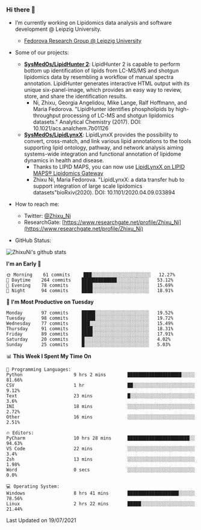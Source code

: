 ### Hi there 👋

- I’m currently working on Lipidomics data analysis and software development @ Leipzig University.
  + [Fedorova Research Group @ Leipzig University](https://home.uni-leipzig.de/fedorova/)
- Some of our projects:
  + **[SysMedOs/LipidHunter 2](https://github.com/SysMedOs/lipidhunter)**: LipidHunter 2 is capable to perform bottom up identification of lipids from LC-MS/MS and shotgun lipidomics data by resembling a workflow of manual spectra annotation. LipidHunter generates interactive HTML output with its unique six-panel-image, which provides an easy way to review, store, and share the identification results. 
    * Ni, Zhixu, Georgia Angelidou, Mike Lange, Ralf Hoffmann, and Maria Fedorova. "LipidHunter identifies phospholipids by high-throughput processing of LC-MS and shotgun lipidomics datasets." Analytical Chemistry (2017). DOI: 10.1021/acs.analchem.7b01126
  + **[SysMedOs/LipidLynxX](https://github.com/SysMedOs/LipidLynxX)**: LipidLynxX provides the possibility to convert, cross-match, and link various lipid annotations to the tools supporting lipid ontology, pathway, and network analysis aiming systems-wide integration and functional annotation of lipidome dynamics in health and disease.
    * Thanks to LIPID MAPS, you can now use [LipidLynxX on LIPID MAPS® Lipidomics Gateway](http://lipidmaps.org/lipidlynxx/)
    * Zhixu Ni, Maria Fedorova. "LipidLynxX: a data transfer hub to support integration of large scale lipidomics datasets"bioRxiv(2020). DOI: 10.1101/2020.04.09.033894
- How to reach me:
  + Twitter: [@Zhixu_Ni](https://twitter.com/Zhixu_Ni)
  + ResearchGate: [https://www.researchgate.net/profile/Zhixu_Ni](https://www.researchgate.net/profile/Zhixu_Ni)

- GitHub Status:

![ZhixuNi's github stats](https://github-readme-stats.vercel.app/api?username=ZhixuNi&show_icons=true&hide=issues)

<!--START_SECTION:waka-->
**I'm an Early 🐤** 

```text
🌞 Morning    61 commits     ███░░░░░░░░░░░░░░░░░░░░░░   12.27% 
🌆 Daytime    264 commits    █████████████░░░░░░░░░░░░   53.12% 
🌃 Evening    78 commits     ████░░░░░░░░░░░░░░░░░░░░░   15.69% 
🌙 Night      94 commits     ████░░░░░░░░░░░░░░░░░░░░░   18.91%

```
📅 **I'm Most Productive on Tuesday** 

```text
Monday       97 commits     █████░░░░░░░░░░░░░░░░░░░░   19.52% 
Tuesday      98 commits     █████░░░░░░░░░░░░░░░░░░░░   19.72% 
Wednesday    77 commits     ███░░░░░░░░░░░░░░░░░░░░░░   15.49% 
Thursday     91 commits     ████░░░░░░░░░░░░░░░░░░░░░   18.31% 
Friday       89 commits     ████░░░░░░░░░░░░░░░░░░░░░   17.91% 
Saturday     20 commits     █░░░░░░░░░░░░░░░░░░░░░░░░   4.02% 
Sunday       25 commits     █░░░░░░░░░░░░░░░░░░░░░░░░   5.03%

```


📊 **This Week I Spent My Time On** 

```text
💬 Programming Languages: 
Python                   9 hrs 2 mins        ████████████████████░░░░░   81.66% 
CSV                      1 hr                ██░░░░░░░░░░░░░░░░░░░░░░░   9.12% 
Text                     23 mins             █░░░░░░░░░░░░░░░░░░░░░░░░   3.6% 
INI                      18 mins             ░░░░░░░░░░░░░░░░░░░░░░░░░   2.72% 
Other                    16 mins             ░░░░░░░░░░░░░░░░░░░░░░░░░   2.51%

🔥 Editors: 
PyCharm                  10 hrs 28 mins      ███████████████████████░░   94.63% 
VS Code                  22 mins             ░░░░░░░░░░░░░░░░░░░░░░░░░   3.4% 
Zsh                      13 mins             ░░░░░░░░░░░░░░░░░░░░░░░░░   1.98% 
Word                     0 secs              ░░░░░░░░░░░░░░░░░░░░░░░░░   0.0%

💻 Operating System: 
Windows                  8 hrs 41 mins       ███████████████████░░░░░░   78.56% 
Linux                    2 hrs 22 mins       █████░░░░░░░░░░░░░░░░░░░░   21.44%

```


 Last Updated on 19/07/2021
<!--END_SECTION:waka-->
